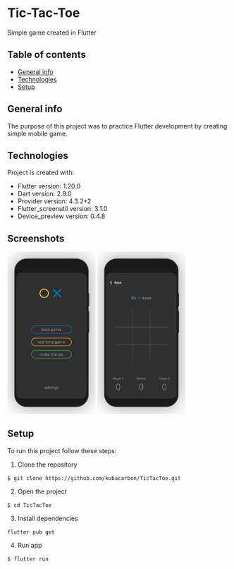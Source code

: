 # Tic-Tac-Toe

Simple game created in Flutter

## Table of contents

- [General info](#general-info)
- [Technologies](#technologies)
- [Setup](#setup)

## General info

The purpose of this project was to practice Flutter development by creating simple mobile game.

## Technologies

Project is created with:

- Flutter version: 1.20.0
- Dart version: 2.9.0
- Provider version: 4.3.2+2
- Flutter_screenutil version: 3.1.0
- Device_preview version: 0.4.8

## Screenshots

<img src="assets/screenshots/tictactoe-ss1.png" width="200"> <img src="assets/screenshots/tictactoe-ss2.png" width="200">




## Setup

To run this project follow these steps:

1. Clone the repository

```
$ git clone https://github.com/kubacarbon/TicTacToe.git
```

2. Open the project

```
$ cd TicTacToe
```

3. Install dependencies

```
flutter pub get
```

4. Run app

```
$ flutter run
```
